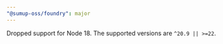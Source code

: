 ```yaml
---
"@sumup-oss/foundry": major
---
```


Dropped support for Node 18. The supported versions are `^20.9 || >=22`.
